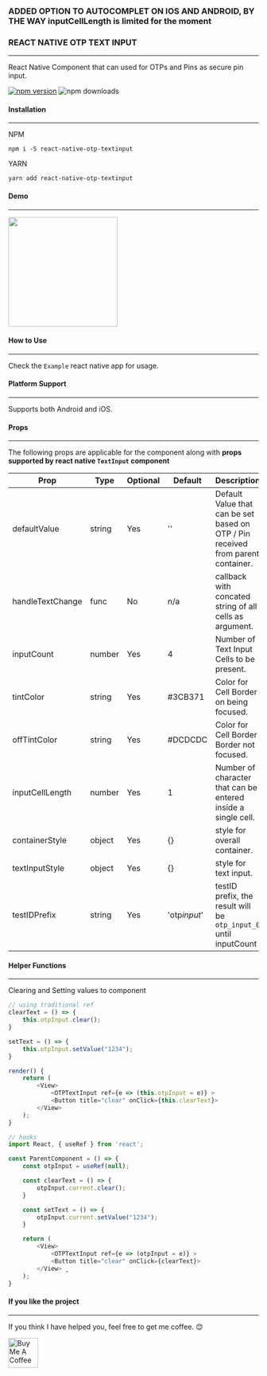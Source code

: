 ### ADDED OPTION TO AUTOCOMPLET ON IOS AND ANDROID, BY THE WAY inputCellLength is limited for the moment

### REACT NATIVE OTP TEXT INPUT
---

React Native Component that can used for OTPs and Pins as secure pin input.

[![npm version](https://badge.fury.io/js/react-native-otp-textinput.svg)](https://badge.fury.io/js/react-native-otp-textinput)
![npm downloads](https://img.shields.io/npm/dw/react-native-otp-textinput.svg)

#### Installation
---

NPM
```
npm i -S react-native-otp-textinput
```
YARN
```
yarn add react-native-otp-textinput
```

#### Demo
---

<img src="ScreenShots/demo.gif" width="220px"><br>

#### How to Use
---

Check the `Example` react native app for usage.

#### Platform Support
---

Supports both Android and iOS.

#### Props
---

The following props are applicable for the component along with **props supported by react native `TextInput` component**

| Prop             | Type   | Optional | Default      | Description                                                                      |
| ---------------- | ------ | -------- | ------------ | -------------------------------------------------------------------------------- |
| defaultValue     | string | Yes      | ''           | Default Value that can be set based on OTP / Pin received from parent container. |
| handleTextChange | func   | No       | n/a          | callback with concated string of all cells as argument.                          |
| inputCount       | number | Yes      | 4            | Number of Text Input Cells to be present.                                        |
| tintColor        | string | Yes      | #3CB371      | Color for Cell Border on being focused.                                          |
| offTintColor     | string | Yes      | #DCDCDC      | Color for Cell Border Border not focused.                                        |
| inputCellLength  | number | Yes      | 1            | Number of character that can be entered inside a single cell.                    |
| containerStyle   | object | Yes      | {}           | style for overall container.                                                     |
| textInputStyle   | object | Yes      | {}           | style for text input.                                                            |
| testIDPrefix     | string | Yes      | 'otp*input*' | testID prefix, the result will be `otp_input_0` until inputCount                 |

#### Helper Functions
---

Clearing and Setting values to component

```javascript
// using traditional ref
clearText = () => {
    this.otpInput.clear();
}

setText = () => {
    this.otpInput.setValue("1234");
}

render() {
    return (
        <View>
            <OTPTextInput ref={e => (this.otpInput = e)} >
            <Button title="clear" onClick={this.clearText}>
        </View>
    );
}
```

```javascript
// hooks
import React, { useRef } from 'react';

const ParentComponent = () => {
    const otpInput = useRef(null);

    const clearText = () => {
        otpInput.current.clear();
    }

    const setText = () => {
        otpInput.current.setValue("1234");
    }

    return (
        <View>
            <OTPTextInput ref={e => (otpInput = e)} >
            <Button title="clear" onClick={clearText}>
        </View> ̰
    );
}
```

#### If you like the project
---

If you think I have helped you, feel free to get me coffee. 😊

<a href="https://www.buymeacoffee.com/naveenvignesh" target="_blank"><img src="https://cdn.buymeacoffee.com/buttons/v2/default-blue.png" alt="Buy Me A Coffee" height="60" ></a>
